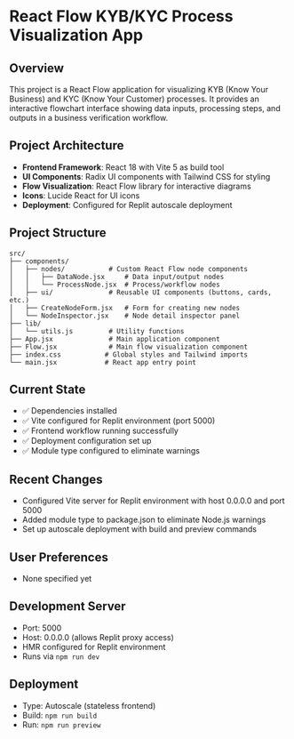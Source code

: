# React Flow KYB/KYC Process Visualization App

## Overview
This project is a React Flow application for visualizing KYB (Know Your Business) and KYC (Know Your Customer) processes. It provides an interactive flowchart interface showing data inputs, processing steps, and outputs in a business verification workflow.

## Project Architecture
- **Frontend Framework**: React 18 with Vite 5 as build tool
- **UI Components**: Radix UI components with Tailwind CSS for styling  
- **Flow Visualization**: React Flow library for interactive diagrams
- **Icons**: Lucide React for UI icons
- **Deployment**: Configured for Replit autoscale deployment

## Project Structure
```
src/
├── components/
│   ├── nodes/           # Custom React Flow node components
│   │   ├── DataNode.jsx     # Data input/output nodes
│   │   └── ProcessNode.jsx  # Process/workflow nodes
│   ├── ui/              # Reusable UI components (buttons, cards, etc.)
│   ├── CreateNodeForm.jsx   # Form for creating new nodes
│   └── NodeInspector.jsx    # Node detail inspector panel
├── lib/
│   └── utils.js         # Utility functions
├── App.jsx              # Main application component
├── Flow.jsx             # Main flow visualization component
├── index.css           # Global styles and Tailwind imports
└── main.jsx            # React app entry point
```

## Current State
- ✅ Dependencies installed
- ✅ Vite configured for Replit environment (port 5000)
- ✅ Frontend workflow running successfully
- ✅ Deployment configuration set up
- ✅ Module type configured to eliminate warnings

## Recent Changes
- Configured Vite server for Replit environment with host 0.0.0.0 and port 5000
- Added module type to package.json to eliminate Node.js warnings
- Set up autoscale deployment with build and preview commands

## User Preferences
- None specified yet

## Development Server
- Port: 5000
- Host: 0.0.0.0 (allows Replit proxy access)
- HMR configured for Replit environment
- Runs via `npm run dev`

## Deployment
- Type: Autoscale (stateless frontend)
- Build: `npm run build`
- Run: `npm run preview`